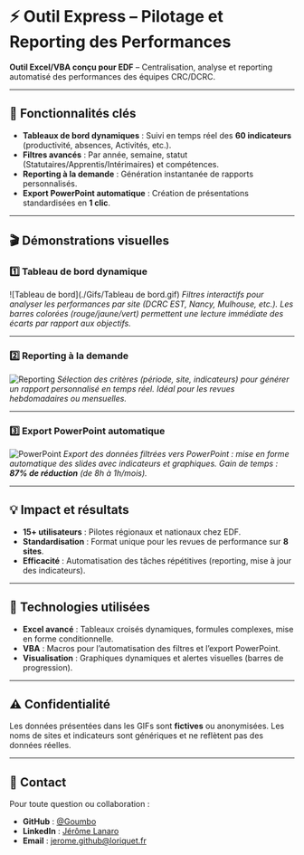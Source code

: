 # ⚡ Outil Express – Pilotage et Reporting des Performances

**Outil Excel/VBA conçu pour EDF** – Centralisation, analyse et reporting automatisé des performances des équipes CRC/DCRC.

---

## 📌 **Fonctionnalités clés**
- **Tableaux de bord dynamiques** : Suivi en temps réel des **60 indicateurs** (productivité, absences, Activités, etc.).
- **Filtres avancés** : Par année, semaine, statut (Statutaires/Apprentis/Intérimaires) et compétences.
- **Reporting à la demande** : Génération instantanée de rapports personnalisés.
- **Export PowerPoint automatique** : Création de présentations standardisées en **1 clic**.

---

## 🎬 **Démonstrations visuelles**

### 1️⃣ **Tableau de bord dynamique**
![Tableau de bord](./Gifs/Tableau de bord.gif)
*Filtres interactifs pour analyser les performances par site (DCRC EST, Nancy, Mulhouse, etc.). Les barres colorées (rouge/jaune/vert) permettent une lecture immédiate des écarts par rapport aux objectifs.*

---

### 2️⃣ **Reporting à la demande**
![Reporting](lien_vers_ton_gif_reporting.gif)
*Sélection des critères (période, site, indicateurs) pour générer un rapport personnalisé en temps réel. Idéal pour les revues hebdomadaires ou mensuelles.*

---

### 3️⃣ **Export PowerPoint automatique**
![PowerPoint](lien_vers_ton_gif_powerpoint.gif)
*Export des données filtrées vers PowerPoint : mise en forme automatique des slides avec indicateurs et graphiques. Gain de temps : **87% de réduction** (de 8h à 1h/mois).*

---

## 💡 **Impact et résultats**
- **15+ utilisateurs** : Pilotes régionaux et nationaux chez EDF.
- **Standardisation** : Format unique pour les revues de performance sur **8 sites**.
- **Efficacité** : Automatisation des tâches répétitives (reporting, mise à jour des indicateurs).

---

## 🔧 **Technologies utilisées**
- **Excel avancé** : Tableaux croisés dynamiques, formules complexes, mise en forme conditionnelle.
- **VBA** : Macros pour l’automatisation des filtres et l’export PowerPoint.
- **Visualisation** : Graphiques dynamiques et alertes visuelles (barres de progression).

---

## ⚠️ **Confidentialité**
Les données présentées dans les GIFs sont **fictives** ou anonymisées. Les noms de sites et indicateurs sont génériques et ne reflètent pas des données réelles.

---

## 📩 **Contact**
Pour toute question ou collaboration :
- **GitHub** : [@Goumbo](https://github.com/Goumbo)
- **LinkedIn** : [Jérôme Lanaro](https://www.linkedin.com/in/jeromelanaro/)
- **Email** : [jerome.github@loriquet.fr](mailto:jerome.github@loriquet.fr)
